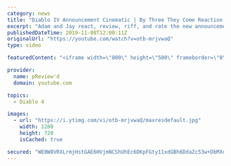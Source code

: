 ```yaml
---
category: news
title: "Diablo IV Announcement Cinematic | By Three They Come Reaction / Review / Rating"
excerpt: "Adam and Jay react, review, riff, and rate the new announcement cinematic everyone wanted to see last year at Blizzcon, Diablo IV 'By Three They Come'."
publishedDateTime: 2019-11-08T12:00:11Z
originalUrl: "https://youtube.com/watch?v=otb-mrjvwaQ"
type: video

featuredContent: "<iframe width=\"800\" height=\"500\" frameborder=\"0\" src=\"https://www.youtube.com/embed/otb-mrjvwaQ\" allow=\"accelerometer; autoplay; encrypted-media; gyroscope; picture-in-picture\" allowfullscreen></iframe>"

provider:
  name: pReview'd
  domain: youtube.com

topics:
  - Diablo 4

images:
  - url: "https://i.ytimg.com/vi/otb-mrjvwaQ/maxresdefault.jpg"
    width: 1280
    height: 720
    isCached: true

secured: "WE0W8VRXLrmjHstGAE6HVjmNCShUhEc6DKpFGty11xdGBh6DdaZc53w+DbMXdE6ftMvRboXY0gTMAhEo0j7H09PzMoOKJGejGFrUY0n3SzIaGC6G05DVmyWdQU1XfvRLhN3barb97xoQIN+HvE/TXiVCjCBrVDO7Ry2oaky6PbLanGqa2BCL5w3Nn4CoZTRDpqMiIZTHl43P/A0mA9NXoto6Ru58a6N4/Kb8tBWDSFH5D8Mz9T/JlL4HAAen5pf521TI1LpXdY1H+oWvi8Cb9ECeVxdkh44HdUhqEk2Ody+mS5qZrirBG8+7F4/5eoRaRIpEszIy3pOxxZXiop44XLVSf85XFEPYCX++iSCn/ZfrbJaxI7L2bIntpk+7qe731ctLY/FpRROnPK03HaU+6aMSPtBqjPsx+NmTEhoU/B9l6CmaHKgE0Vz/B5kGx9l4;BkE2y0aUKPUtfv34RyJjxw=="
---
```


